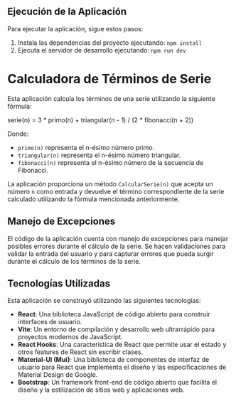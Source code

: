 ## Ejecución de la Aplicación

Para ejecutar la aplicación, sigue estos pasos:

1. Instala las dependencias del proyecto ejecutando: `npm install`
2. Ejecuta el servidor de desarrollo ejecutando: `npm run dev`



# Calculadora de Términos de Serie

Esta aplicación calcula los términos de una serie utilizando la siguiente fórmula:


serie(n) = 3 * primo(n) + triangular(n - 1) / (2 * fibonacci(n + 2))


Donde:
- `primo(n)` representa el n-ésimo número primo.
- `triangular(n)` representa el n-ésimo número triangular.
- `fibonacci(n)` representa el n-ésimo número de la secuencia de Fibonacci.

La aplicación proporciona un método `CalcularSerie(n)` que acepta un número `n` como entrada y devuelve el término correspondiente de la serie calculado utilizando la fórmula mencionada anteriormente.

## Manejo de Excepciones

El código de la aplicación cuenta con manejo de excepciones para manejar posibles errores durante el cálculo de la serie. Se hacen validaciones para validar la entrada del usuario y para capturar errores que pueda surgir durante el cálculo de los términos de la serie.

## Tecnologías Utilizadas

Esta aplicación se construyó utilizando las siguientes tecnologías:

- **React**: Una biblioteca JavaScript de código abierto para construir interfaces de usuario.
- **Vite**: Un entorno de compilación y desarrollo web ultrarrápido para proyectos modernos de JavaScript.
- **React Hooks**: Una característica de React que permite usar el estado y otros features de React sin escribir clases.
- **Material-UI (Mui)**: Una biblioteca de componentes de interfaz de usuario para React que implementa el diseño y las especificaciones de Material Design de Google.
- **Bootstrap**: Un framework front-end de código abierto que facilita el diseño y la estilización de sitios web y aplicaciones web.
